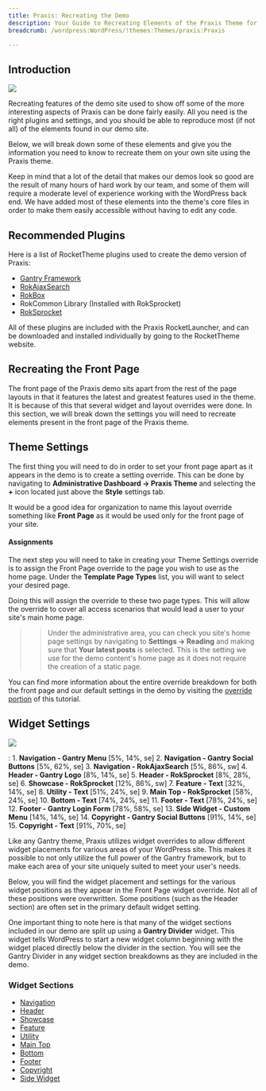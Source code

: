 ```yaml
---
title: Praxis: Recreating the Demo
description: Your Guide to Recreating Elements of the Praxis Theme for WordPress
breadcrumb: /wordpress:WordPress/!themes:Themes/praxis:Praxis

---
```


Introduction
-----

![][Praxis]

Recreating features of the demo site used to show off some of the more interesting aspects of Praxis can be done fairly easily. All you need is the right plugins and settings, and you should be able to reproduce most (if not all) of the elements found in our demo site. 

Below, we will break down some of these elements and give you the information you need to know to recreate them on your own site using the Praxis theme.

Keep in mind that a lot of the detail that makes our demos look so good are the result of many hours of hard work by our team, and some of them will require a moderate level of experience working with the WordPress back end. We have added most of these elements into the theme's core files in order to make them easily accessible without having to edit any code.

Recommended Plugins
-----

Here is a list of RocketTheme plugins used to create the demo version of Praxis:

* [Gantry Framework][gantry]
* [RokAjaxSearch][rokajaxsearch]
* [RokBox][rokbox]
* RokCommon Library (Installed with RokSprocket)
* [RokSprocket][roksprocket]

All of these plugins are included with the Praxis RocketLauncher, and can be downloaded and installed individually by going to the RocketTheme website.

Recreating the Front Page
-----

The front page of the Praxis demo sits apart from the rest of the page layouts in that it features the latest and greatest features used in the theme. It is because of this that several widget and layout overrides were done. In this section, we will break down the settings you will need to recreate elements present in the front page of the Praxis theme.

Theme Settings
-----

The first thing you will need to do in order to set your front page apart as it appears in the demo is to create a setting override. This can be done by navigating to **Administrative Dashboard -> Praxis Theme** and selecting the **+** icon located just above the **Style** settings tab. 

It would be a good idea for organization to name this layout override something like **Front Page** as it would be used only for the front page of your site.

#### Assignments

The next step you will need to take in creating your Theme Settings override is to assign the Front Page override to the page you wish to use as the home page. Under the **Template Page Types** list, you will want to select your desired page.

Doing this will assign the override to these two page types. This will allow the override to cover all access scenarios that would lead a user to your site's main home page.

>> Under the administrative area, you can check you site's home page settings by navigating to **Settings -> Reading** and making sure that **Your latest posts** is selected. This is the setting we use for the demo content's home page as it does not require the creation of a static page.

You can find more information about the entire override breakdown for both the front page and our default settings in the demo by visiting the [override portion][demooverride] of this tutorial.

Widget Settings
-----

![][theme]

:   1. **Navigation - Gantry Menu** [5%, 14%, se]
    2. **Navigation - Gantry Social Buttons** [5%, 62%, se]
    3. **Navigation - RokAjaxSearch** [5%, 86%, sw]
    4. **Header - Gantry Logo** [8%, 14%, se]
    5. **Header - RokSprocket** [8%, 28%, se]
    6. **Showcase - RokSprocket** [12%, 86%, sw]
    7. **Feature - Text** [32%, 14%, se]
    8. **Utility - Text** [51%, 24%, se]
    9. **Main Top - RokSprocket** [58%, 24%, se]
    10. **Bottom - Text** [74%, 24%, se]
    11. **Footer - Text** [78%, 24%, se]
    12. **Footer - Gantry Login Form** [78%, 58%, se]
    13. **Side Widget - Custom Menu** [14%, 14%, se]
    14. **Copyright - Gantry Social Buttons** [91%, 14%, se]
    15. **Copyright - Text** [91%, 70%, se]

Like any Gantry theme, Praxis utilizes widget overrides to allow different widget placements for various areas of your WordPress site. This makes it possible to not only utilize the full power of the Gantry framework, but to make each area of your site uniquely suited to meet your user's needs.

Below, you will find the widget placement and settings for the various widget positions as they appear in the Front Page widget override. Not all of these positions were overwritten. Some positions (such as the Header section) are often set in the primary default widget setting.

One important thing to note here is that many of the widget sections included in our demo are split up using a **Gantry Divider** widget. This widget tells WordPress to start a new widget column beginning with the widget placed directly below the divider in the section. You will see the Gantry Divider in any widget section breakdowns as they are included in the demo.

### Widget Sections

* [Navigation][navigation]
* [Header][header]
* [Showcase][showcase]
* [Feature][feature]
* [Utility][utility]
* [Main Top][maintop]
* [Bottom][bottom]
* [Footer][footer]
* [Copyright][copyright]
* [Side Widget][sidewidget]

[gantry]: http://gantry-framework.org/download
[rokajaxsearch]: http://www.rockettheme.com/wordpress-downloads/plugins/free/2624-rokajaxsearch
[rokbox]: http://www.rockettheme.com/wordpress-downloads/plugins/free/2625-rokbox
[roksprocket]: http://www.rockettheme.com/wordpress-downloads/plugins/free/3228-roksprocket
[Praxis]: assets/Praxis.jpeg
[roksprocket]: ../../plugins/roksprocket/
[faq]: faq.md
[menu]: ../../start/menu.md
[override]: http://gantry-framework.org/documentation/wordpress/configure/
[header]: demo_header.md
[showcase]: demo_showcase.md
[maintop]: demo_maintop.md
[feature]: demo_feature.md
[navigation]: demo_navigation.md
[bottom]: demo_bottom.md
[utility]: demo_utility.md
[extension]: demo_extension.md
[bottom]: demo_mainbottom.md
[footer]: demo_footer.md
[sidewidget]: demo_side.md
[copyright]: demo_copyright.md
[demooverride]: demo_override.md
[theme]: assets/Praxis2.jpeg